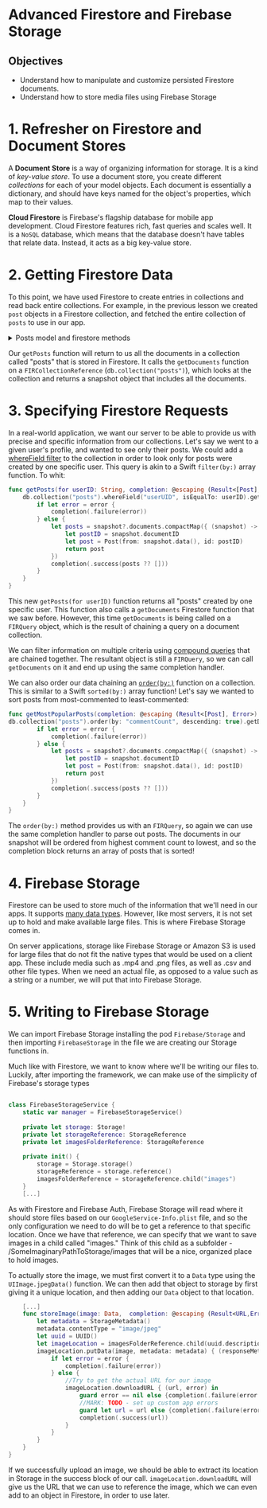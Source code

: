 # Advanced Firestore and Firebase Storage

## Objectives

- Understand how to manipulate and customize persisted Firestore documents.
- Understand how to store media files using Firebase Storage

# 1. Refresher on Firestore and  Document Stores

A **Document Store** is a way of organizing information for storage.  It is a kind of *key-value store*.  To use a document store, you create different *collections* for each of your model objects. Each document is essentially a dictionary, and should have keys named for the object's properties, which map to their values.

**Cloud Firestore** is Firebase's flagship database for mobile app development. Cloud Firestore features rich, fast queries and scales well. It is a `NoSQL` database, which means that the database doesn't have tables that relate data.  Instead, it acts as a big key-value store.

# 2. Getting Firestore Data

To this point, we have used Firestore to create entries in collections and read back entire collections. For example, in the previous lesson we created `post` objects in a Firestore collection, and fetched the entire collection of `posts` to use in our app.

<details>
<summary> Posts model and firestore methods </summary> 

```swift
import Foundation

struct Post {
    let title: String
    let body: String
    let uuid: UUID
    let userUID: String
    let commentCount: Int = 0

    init(title: String, body: String, userUID: String) {
        self.title = title
        self.body = body
        self.uuid = UUID()
        self.userUID = userUID
    }
    ...
}

//New File
import FirebaseFirestore

class FirestoreService {

    // MARK:- Static Properties

    static let manager = FirestoreService()

    // MARK:- Internal Properties

    func getPosts(onCompletion: @escaping (Result<[Post], Error>) -> Void) {
        db.collection("posts").getDocuments() { (querySnapshot, err) in
            if let err = err {
                onCompletion(.failure(err))
            } else {
                let posts = querySnapshot!.documents.compactMap { (snapShot) -> Post? in
                    guard let uuid = UUID(uuidString: snapShot.documentID) else { return nil }
                    return Post(from: snapShot.data(), andUUID: uuid)
                }
                onCompletion(.success(posts))
            }
        }
    }

    func create(_ user: PersistedUser, onCompletion: @escaping (Result<Void, Error>) -> Void) {
        db.collection("users").document(user.uid).setData(user.fieldsDict) { err in
            if let err = err {
                onCompletion(.failure(err))
            } else {
                onCompletion(.success(()))
            }
        }
    }

    func create(_ post: Post, onCompletion: @escaping (Result<Void, Error>) -> Void) {
        db.collection("posts").document(post.uuidStr).setData(post.fieldsDict) { err in
            if let err = err {
                onCompletion(.failure(err))
            } else {
                onCompletion(.success(()))
            }
        }
    }

    // MARK:- Private Properties

    private let db = Firestore.firestore()
}
```
</details>


Our `getPosts` function will return to us all the documents in a collection called "posts" that is stored in Firestore.  It calls the `getDocuments` function on a `FIRCollectionReference` (`db.collection("posts")`), which looks at the collection and returns a snapshot object that includes all the documents.


# 3. Specifying Firestore Requests


In a real-world application, we want our server to be able to provide us with precise and specific information from our collections. Let's say we went to a given user's profile, and wanted to see only their posts. We could add a [whereField filter](https://firebase.google.com/docs/firestore/query-data/queries#simple_queries) to the collection in order to look only for posts were created by one specific user. This query is akin to a Swift `filter(by:)` array function. To whit: 

```swift
func getPosts(for userID: String, completion: @escaping (Result<[Post], Error>) -> ()) {
    db.collection("posts").whereField("userUID", isEqualTo: userID).getDocuments { (snapshot, error) in
        if let error = error {
            completion(.failure(error))
        } else {
            let posts = snapshot?.documents.compactMap({ (snapshot) -> Post? in
                let postID = snapshot.documentID
                let post = Post(from: snapshot.data(), id: postID)
                return post
            })
            completion(.success(posts ?? []))
        }
    }
}
```

This new `getPosts(for userID)` function returns all "posts" created by one specific user. This function also calls a `getDocuments` Firestore function that we saw before. However, this time `getDocuments` is being called on a `FIRQuery` object, which is the result of chaining a query on a document collection. 

We can filter information on multiple criteria using [compound queries](https://firebase.google.com/docs/firestore/query-data/queries#compound_queries) that are chained together. The resultant object is still a `FIRQuery`, so we can call `getDocuments` on it and end up using the same completion handler. 

We can also order our data chaining an [`order(by:)`](https://firebase.google.com/docs/firestore/query-data/order-limit-data) function on a collection. This is similar to a Swift `sorted(by:)` array function! Let's say we wanted to sort posts from most-commented to least-commented:

```swift
func getMostPopularPosts(completion: @escaping (Result<[Post], Error>) -> ()) {
db.collection("posts").order(by: "commentCount", descending: true).getDocuments { (snapshot, error) in
        if let error = error {
            completion(.failure(error))
        } else {
            let posts = snapshot?.documents.compactMap({ (snapshot) -> Post? in
                let postID = snapshot.documentID
                let post = Post(from: snapshot.data(), id: postID)
                return post
            })
            completion(.success(posts ?? []))
        }
    }
}
```

The `order(by:)` method provides us with an `FIRQuery`, so again we can use the same completion handler to parse out posts. The documents in our snapshot will be ordered from highest comment count to lowest, and so the completion block returns an array of posts that is sorted!


# 4. Firebase Storage

Firestore can be used to store much of the information that we'll need in our apps. It supports [many data types](https://firebase.google.com/docs/firestore/manage-data/data-types). However, like most servers, it is not set up to hold and make available large files. This is where Firebase Storage comes in.

On server applications, storage like Firebase Storage or Amazon S3 is used for large files that do not fit the native types that would be used on a client app. These include media such as .mp4 and .png files, as well as .csv and other file types. When we need an actual file, as opposed to a value such as a string or a number, we will put that into Firebase Storage.

# 5. Writing to Firebase Storage

We can import Firebase Storage installing the pod `Firebase/Storage` and then importing `FirebaseStorage` in the file we are creating our Storage functions in.

Much like with Firestore, we want to know where we'll be writing our files to. Luckily, after importing the framework, we can make use of the simplicity of Firebase's storage types

```swift

class FirebaseStorageService {
    static var manager = FirebaseStorageService()
    
    private let storage: Storage!
    private let storageReference: StorageReference
    private let imagesFolderReference: StorageReference
    
    private init() {
        storage = Storage.storage()
        storageReference = storage.reference()
        imagesFolderReference = storageReference.child("images")
    }
    [...]
```

As with Firestore and Firebase Auth, Firebase Storage will read where it should store files based on our `GoogleService-Info.plist` file, and so the only configuration we need to do will be to get a reference to that specific location. Once we have that reference, we can specify that we want to save images in a child called "images." Think of this child as a subfolder - /SomeImaginaryPathToStorage/images that will be a nice, organized place to hold images.

To actually store the image, we must first convert it to a `Data` type using the `UIImage.jpegData()` function. We can then add that object to storage by first giving it a unique location, and then adding our `Data` object to that location.

```swift
    [...]
    func storeImage(image: Data,  completion: @escaping (Result<URL,Error>) -> ()) {
        let metadata = StorageMetadata()
        metadata.contentType = "image/jpeg"
        let uuid = UUID()
        let imageLocation = imagesFolderReference.child(uuid.description)
        imageLocation.putData(image, metadata: metadata) { (responseMetadata, error) in
            if let error = error {
                completion(.failure(error))
            } else {
                //Try to get the actual URL for our image
                imageLocation.downloadURL { (url, error) in
                    guard error == nil else {completion(.failure(error!));return}
                    //MARK: TODO - set up custom app errors
                    guard let url = url else {completion(.failure(error!));return}
                    completion(.success(url))
                }
            }
        }
    }
}
```

If we successfully upload an image, we should be able to extract its location in Storage in the success block of our call. `imageLocation.downloadURL` will give us the URL that we can use to reference the image, which we can even add to an object in Firestore, in order to use later.
